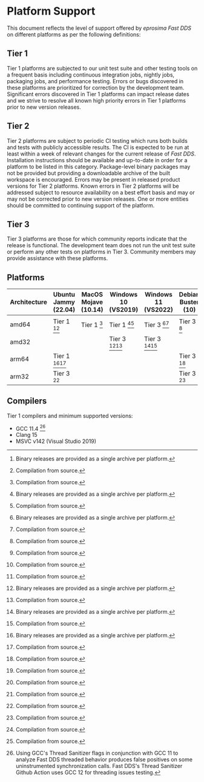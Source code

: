# Platform Support

This document reflects the level of support offered by *eprosima Fast DDS* on different platforms as per the following
definitions:

## Tier 1

Tier 1 platforms are subjected to our unit test suite and other testing tools on a frequent basis including continuous
integration jobs, nightly jobs, packaging jobs, and performance testing.
Errors or bugs discovered in these platforms are prioritized for correction by the development team.
Significant errors discovered in Tier 1 platforms can impact release dates and we strive to resolve all known high
priority errors in Tier 1 platforms prior to new version releases.

## Tier 2

Tier 2 platforms are subject to periodic CI testing which runs both builds and tests with publicly accessible results.
The CI is expected to be run at least within a week of relevant changes for the current release of *Fast DDS*.
Installation instructions should be available and up-to-date in order for a platform to be listed in this category.
Package-level binary packages may not be provided but providing a downloadable archive of the built workspace is
encouraged.
Errors may be present in released product versions for Tier 2 platforms.
Known errors in Tier 2 platforms will be addressed subject to resource availability on a best effort basis and may or
may not be corrected prior to new version releases.
One or more entities should be committed to continuing support of the platform.

## Tier 3

Tier 3 platforms are those for which community reports indicate that the release is functional.
The development team does not run the unit test suite or perform any other tests on platforms in Tier 3.
Community members may provide assistance with these platforms.

## Platforms

|Architecture|Ubuntu Jammy (22.04)|MacOS Mojave (10.14)|Windows 10 (VS2019)|Windows 11 (VS2022)|Debian Buster (10)|Android 12 |Android 13 | QNX 7.1   |
|------------|--------------------|--------------------|-------------------|-------------------|------------------|-----------|-----------|-----------|
|amd64       |Tier 1 [^a][^s]     |Tier 1 [^s]         |Tier 1 [^a][^s]    |Tier 3 [^a][^s]    |Tier 3 [^s]       |Tier 3 [^s]|Tier 3 [^s]|Tier 3 [^s]|
|amd32       |                    |                    |Tier 3 [^a][^s]    |Tier 3 [^a][^s]    |                  |           |           |           |
|arm64       |Tier 1 [^a][^s]     |                    |                   |                   |Tier 3 [^s]       |Tier 3 [^s]|Tier 3 [^s]|Tier 3 [^s]|
|arm32       |Tier 3 [^s]         |                    |                   |                   |Tier 3 [^s]       |Tier 3 [^s]|Tier 3 [^s]|           |

[^a]: Binary releases are provided as a single archive per platform.
[^s]: Compilation from source.

## Compilers

Tier 1 compilers and minimum supported versions:

* GCC 11.4 [^d]
* Clang 15
* MSVC v142 (Visual Studio 2019)

[^d]: Using GCC's Thread Sanitizer flags in conjunction with GCC 11 to analyze Fast DDS threaded behavior produces
false positives on some uninstrumented synchronization calls.
Fast DDS's Thread Sanitizer Github Action uses GCC 12 for threading issues testing.
